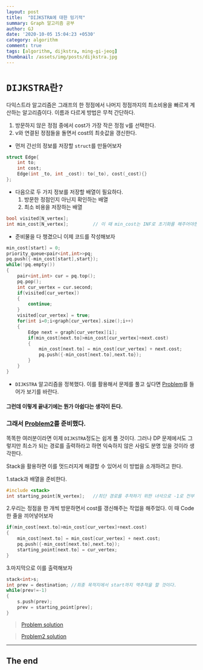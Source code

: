 ```yaml
---
layout: post
title:  "DIJKSTRA에 대한 밍기적"
summary: Graph 알고리즘 공부
author: GJ
date: '2020-10-05 15:04:23 +0530'
category: algorithm
comment: true
tags: [algorithm, dijkstra, ming-gi-jeog]
thumbnail: /assets/img/posts/dijkstra.jpg
---
```



# `DIJKSTRA란?`

다익스트라 알고리즘은 그래프의 한 정점에서 나머지 정점까지의 최소비용을 빠르게 계산하는 알고리즘이다.
이름과 다르게 방법은 무척 간단하다.

1. 방문하지 않은 정점 중에서 cost가 가장 작은 정점 v를 선택한다.
2. v와 연결된 정점들을 돌면서 cost의 최솟값을 갱신한다.


* 먼저 간선의 정보를 저장할 `struct`를 만들어보자


```cpp
struct Edge{
    int to;
    int cost;
    Edge(int _to, int _cost): to(_to), cost(_cost){}
};
```

* 다음으로 두 가지 정보를 저장할 배열이 필요하다.
    1. 방문한 정점인지 아닌지 확인하는 배열
    2. 최소 비용을 저장하는 배열


```cpp
bool visited[N_vertex];
int min_cost[N_vertex];         // 이 때 min_cost는 INF로 초기화를 해주어야한다.
```

* 준비물을 다 챙겼으니 이제 코드를 작성해보자

```cpp
min_cost[start] = 0;
priority_queue<pair<int,int>>pq;
pq.push({-min_cost[start],start});
while(!pq.empty())
{
    pair<int,int> cur = pq.top();
    pq.pop();
    int cur_vertex = cur.second;
    if(visited[cur_vertex])
    {
        continue;
    }
    visited[cur_vertex] = true;
    for(int i=0;i<graph[cur_vertex].size();i++)
    {
        Edge next = graph[cur_vertex][i];
        if(min_cost[next.to]>min_cost[cur_vertex]+next.cost)
        {
            min_cost[next.to] = min_cost[cur_vertex] + next.cost;
            pq.push({-min_cost[next.to],next.to});
        }
    }
}
```

* `DIJKSTRA` 알고리즘을 정복했다. 이를 활용해서 문제를 풀고 싶다면 [Problem](https://www.acmicpc.net/problem/1753)를 들어가 보기를 바란다.

#### 그런데 이렇게 끝내기에는 뭔가 아쉽다는 생각이 든다.
### 그래서 [Problem2](https://www.acmicpc.net/problem/11779)를 준비했다.



똑똑한 여러분이라면 이제 `DIJKSTRA`정도는 쉽게 풀 것이다. 그러나 DP 문제에서도 그렇지만
최소가 되는 경로를 출력하라고 하면 익숙하지 않은 사람도 분명 있을 것이라 생각한다.

Stack을 활용하면 이를 멋드러지게 해결할 수 있어서 이 방법을 소개하려고 한다.

1.stack과 배열을 준비한다.


```cpp
#include <stack>
int starting_point[N_vertex];   //최단 경로를 추적하기 위한 녀석으로 -1로 전부 초기화 해주자!
```


2.우리는 정점을 한 개씩 방문하면서 cost를 갱신해주는 작업을 해주었다. 이 때 Code 한 줄을 끼어넣어보자


```cpp
if(min_cost[next.to]>min_cost[cur_vertex]+next.cost)
{
    min_cost[next.to] = min_cost[cur_vertex] + next.cost;
    pq.push({-min_cost[next.to],next.to});
    starting_point[next.to] = cur_vertex;
}
```


3.마지막으로 이를 출력해보자


```cpp
stack<int>s;
int prev = destination; //최종 목적지에서 start까지 역추적을 할 것이다.
while(prev!=-1)
{
    s.push(prev);
    prev = starting_point[prev];
}
```

> [Problem solution](../../../../../solution/2020/10/05/백준-1753)

> [Problem2 solution](../../../../../solution/2020/10/05/백준-11779)

---
## The end
